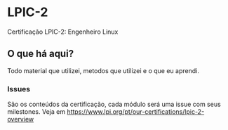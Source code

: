 # LPIC-2
Certificação LPIC-2: Engenheiro Linux

## O que há aqui?
Todo material que utilizei, metodos que utilizei e o que eu aprendi.

### Issues
São os conteúdos da certificação, cada módulo será uma issue com seus milestones.
Veja em https://www.lpi.org/pt/our-certifications/lpic-2-overview
